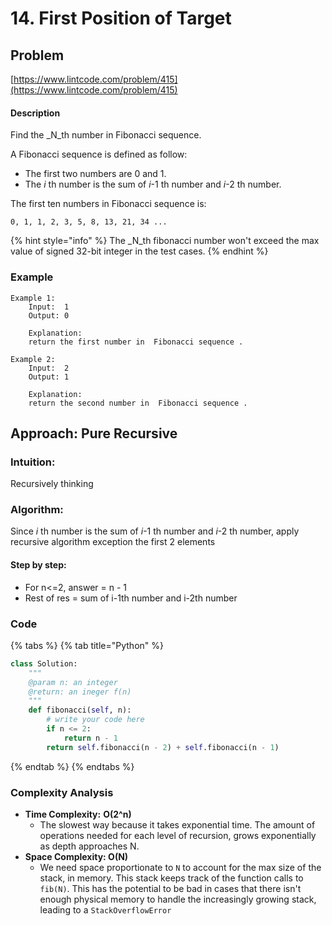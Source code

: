 # 14. First Position of Target

## Problem

[https://www.lintcode.com/problem/415](https://www.lintcode.com/problem/415)

#### Description

Find the _N_th number in Fibonacci sequence.

A Fibonacci sequence is defined as follow:

* The first two numbers are 0 and 1.
* The _i_ th number is the sum of _i_-1 th number and _i_-2 th number.

The first ten numbers in Fibonacci sequence is:

`0, 1, 1, 2, 3, 5, 8, 13, 21, 34 ...`

{% hint style="info" %}
The _N_th fibonacci number won't exceed the max value of signed 32-bit integer in the test cases.
{% endhint %}

### Example

```text
Example 1:
	Input:  1
	Output: 0
	
	Explanation: 
	return the first number in  Fibonacci sequence .

Example 2:
	Input:  2
	Output: 1
	
	Explanation: 
	return the second number in  Fibonacci sequence .
```

## Approach: Pure Recursive

### Intuition:

Recursively thinking

### Algorithm: 

Since _i_ th number is the sum of _i_-1 th number and _i_-2 th number, apply recursive algorithm exception the first 2 elements

#### Step by step: 

* For n&lt;=2, answer = n - 1
* Rest of res = sum of i-1th number and i-2th number

### Code

{% tabs %}
{% tab title="Python" %}
```python
class Solution:
    """
    @param n: an integer
    @return: an ineger f(n)
    """
    def fibonacci(self, n):
        # write your code here
        if n <= 2:
            return n - 1
        return self.fibonacci(n - 2) + self.fibonacci(n - 1)
```
{% endtab %}
{% endtabs %}

### Complexity Analysis

* **Time Complexity:** **O\(2^n\)**
  * The slowest way because it takes exponential time. The amount of operations needed for each level of recursion, grows exponentially as depth approaches N. 
* **Space Complexity: O\(N\)**
  * We need space proportionate to `N` to account for the max size of the stack, in memory. This stack keeps track of the function calls to `fib(N)`. This has the potential to be bad in cases that there isn't enough physical memory to handle the increasingly growing stack, leading to a `StackOverflowError`

